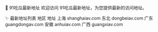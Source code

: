 🍉 91吃瓜最新地址
欢迎访问 91吃瓜最新地址，为您提供最新的访问地址。

✨ 最新地址列表
地区	地址
上海	shanghaiav.com
东北	dongbeiav.com
广东	guangdongav.com
安徽	anhuiav.com
广西	guangxiav.com
